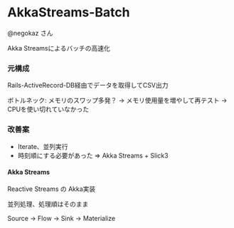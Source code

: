 AkkaStreams-Batch
================

@negokaz さん

Akka Streamsによるバッチの高速化

### 元構成

Rails-ActiveRecord-DB経由でデータを取得してCSV出力

ボトルネック: メモリのスワップ多発？
-> メモリ使用量を増やして再テスト
    -> CPUを使い切れていなかった

### 改善案

- Iterate、並列実行
- 時刻順にする必要があった => Akka Streams + Slick3

#### Akka Streams

Reactive Streams の Akka実装

並列処理、処理順はそのまま

Source -> Flow -> Sink -> Materialize

